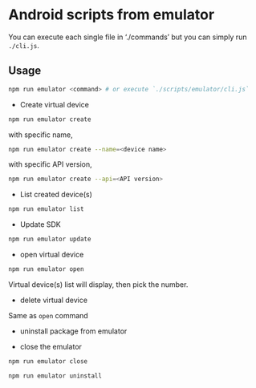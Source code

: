 # Android scripts from emulator

You can execute each single file in ‘./commands’ but you can simply run `./cli.js`.

## Usage

```bash
npm run emulator <command> # or execute `./scripts/emulator/cli.js`
```

- Create virtual device

```bash
npm run emulator create
```

with specific name,

```bash
npm run emulator create --name=<device name>
```

with specific API version,

```bash
npm run emulator create --api=<API version>
```

- List created device(s)

```bash
npm run emulator list
```

- Update SDK

```bash
npm run emulator update
```

- open virtual device

```bash
npm run emulator open
```

Virtual device(s) list will display, then pick the number.

- delete virtual device

Same as `open` command

- uninstall package from emulator

- close the emulator

```bash
npm run emulator close
```

```bash
npm run emulator uninstall
```
